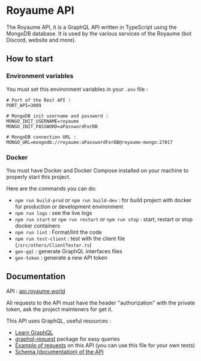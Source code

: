 # Royaume API
The Royaume API, it is a GraphQL API written in TypeScript using the MongoDB database. It is used by the various services of the Royaume (bot Discord, website and more).

## How to start 
### Environment variables
You must set this environment variables in your ``.env`` file :
```
# Port of the Rest API :
PORT_API=3009

# MongoDB init username and password :
MONGO_INIT_USERNAME=royaume
MONGO_INIT_PASSWORD=aPasswordForDB

# MongoDB connection URL :
MONGO_URL=mongodb://royaume:aPasswordForDB@royaume-mongo:27017
```

### Docker
You must have Docker and Docker Compose installed on your machine to properly start this project.

Here are the commands you can do:
- ``npm run build-prod`` or ``npm run build-dev`` : for build project with docker for production or development environment
- ``npm run logs`` : see the live logs
- ``npm run start`` or ``npm run restart`` or ``npm run stop`` : start, restart or stop docker containers 
- ``npm run lint`` : Format/lint the code
- ``npm run test-client`` : test with the client file (``/src/others/ClientTester.ts``)
- ``gen-gql`` : generate GraphQL interfaces files
- ``gen-token`` : generate a new API token

## Documentation 
API : [api.royaume.world](https://api.royaume.world)

All requests to the API must have the header "authorization" with the private token, ask the project mainteners for get it.

This API uses GraphQL, useful resources :
- [Learn GraphQL](https://graphql.org/learn/)
- [graphql-request](https://www.npmjs.com/package/graphql-request) package for easy queries
- [Example of requests](./src/others/ClientTester.ts) on this API (you can use this file for your own tests)
- [Schema (documentation) of the API](./resources/graphql/Schema.gql)
